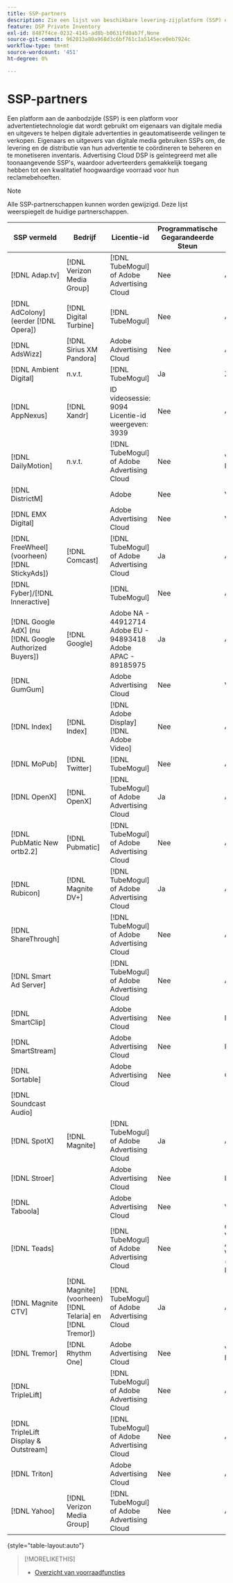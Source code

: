 ```yaml
---
title: SSP-partners
description: Zie een lijst van beschikbare levering-zijplatform (SSP) en open uitwisselingspartners.
feature: DSP Private Inventory
exl-id: 8487f4ce-0232-4145-ad8b-b0631fd0ab7f,None
source-git-commit: 962013a80a968d3c6bf761c1a5145ece0eb7924c
workflow-type: tm+mt
source-wordcount: '451'
ht-degree: 0%

---
```


# SSP-partners

Een platform aan de aanbodzijde (SSP) is een platform voor advertentietechnologie dat wordt gebruikt om eigenaars van digitale media en uitgevers te helpen digitale advertenties in geautomatiseerde veilingen te verkopen. Eigenaars en uitgevers van digitale media gebruiken SSPs om, de levering en de distributie van hun advertentie te coördineren te beheren en te monetiseren inventaris. Advertising Cloud DSP is geïntegreerd met alle toonaangevende SSP&#39;s, waardoor adverteerders gemakkelijk toegang hebben tot een kwalitatief hoogwaardige voorraad voor hun reclamebehoeften.

>[!NOTE]
>
>Alle SSP-partnerschappen kunnen worden gewijzigd. Deze lijst weerspiegelt de huidige partnerschappen.

| SSP vermeld | Bedrijf | Licentie-id | Programmatische Gegarandeerde Steun | Regio | Ondersteunde valuta | Video-desktop | Video mobiel | Video-tv | Bureaublad weergeven | Mobiele weergave | Oorspronkelijke weergave | Audiodesktop en mobiel |
|--- |--- |--- |--- |--- |--- |--- |--- |--- |--- |--- |--- |--- |
| [!DNL Adap.tv] | [!DNL Verizon Media Group] | [!DNL TubeMogul] of Adobe Advertising Cloud | Nee | Algemeen | USD | X | X | X |  |  |  |  |
| [!DNL AdColony] (eerder [!DNL Opera]) | [!DNL Digital Turbine] | [!DNL TubeMogul] | Nee | Algemeen | USD |  | x |  |  |  |  |  |
| [!DNL AdsWizz] | [!DNL Sirius XM Pandora] | Adobe Advertising Cloud | Nee | Algemeen | USD, EUR, GBP |  |  |  |  |  |  | x |
| [!DNL Ambient Digital] | n.v.t. | [!DNL TubeMogul] | Ja | ZEE | USD |  | x |  | x |  |  | x |
| [!DNL AppNexus] | [!DNL Xandr] | ID videosessie: 9094<br>Licentie-id weergeven: 3939 | Nee | Algemeen | USD | x | x | x | x | x |  |  |
| [!DNL DailyMotion] | n.v.t. | [!DNL TubeMogul] of Adobe Advertising Cloud | Nee | VS + EMEA | USD, EUR | x | x | x |  |  |  |  |
| [!DNL DistrictM] |  | Adobe | Nee | VS/CA | USD |  |  |  | x | x |  |  |
| [!DNL EMX Digital] |  | Adobe Advertising Cloud | Nee | VS/CA | USD | x | x | x |  |  |  |  |
| [!DNL FreeWheel] (voorheen) [!DNL StickyAds]) | [!DNL Comcast] | [!DNL TubeMogul] of Adobe Advertising Cloud | Ja | Algemeen | USD, EUR, AUD, GBP | x | x | x |  |  |  |  |
| [!DNL Fyber]/[!DNL Inneractive] |  | [!DNL TubeMogul] | Nee | Algemeen | USD | x | x |  |  |  |  |  |
| [!DNL Google AdX] (nu [!DNL Google Authorized Buyers]) | [!DNL Google] | Adobe NA - 44912714<br>Adobe EU - 94893418<br>Adobe APAC - 89185975 | Ja | Algemeen | USD, BRL | x | x | x | x | x |  | x |
| [!DNL GumGum] |  | Adobe Advertising Cloud | Nee | VS/CA | USD | x | x |  | x | x |  |  |
| [!DNL Index] | [!DNL Index] | [!DNL Adobe Display]<br>[!DNL Adobe Video] | Nee | Algemeen | USD | x | x | x | x | x |  |  |
| [!DNL MoPub] | [!DNL Twitter] | [!DNL TubeMogul] | Nee | Algemeen | USD |  | x |  |  |  |  |  |
| [!DNL OpenX] | [!DNL OpenX] | [!DNL TubeMogul] of Adobe Advertising Cloud | Ja | Algemeen | USD | x |  |  | x | x |  |  |
| [!DNL PubMatic New ortb2.2] | [!DNL Pubmatic] | [!DNL TubeMogul] of Adobe Advertising Cloud | Nee | Algemeen | USD | x | x | x | x | x |  |  |
| [!DNL Rubicon] | [!DNL Magnite DV+] | [!DNL TubeMogul] of Adobe Advertising Cloud | Ja | Algemeen | USD | x | x | x | x | x |  | x |
| [!DNL ShareThrough] |  | [!DNL TubeMogul] of Adobe Advertising Cloud | Nee | Algemeen | USD | x | x |  | x | x | x |  |
| [!DNL Smart Ad Server] |  | [!DNL TubeMogul] of Adobe Advertising Cloud | Nee | Algemeen | USD, EUR | x | x |  | x | x |  |  |
| [!DNL SmartClip] |  | Adobe Advertising Cloud | Nee | EMEA | Alle valuta&#39;s | x | x | x | x | x |  |  |
| [!DNL SmartStream] |  | Adobe Advertising Cloud | Nee | EMEA | EUR, USD | x | x |  |  |  |  |  |
| [!DNL Sortable] |  | Adobe Advertising Cloud | Nee | CA | USD |  |  |  | x | x |  |  |
| [!DNL Soundcast Audio] |  |  |  |  |  |  |  |  |  |  |  |  |
| [!DNL SpotX] | [!DNL Magnite] | [!DNL TubeMogul] of Adobe Advertising Cloud | Ja | Algemeen | USD | x | x | x |  |  |  |  |
| [!DNL Stroer] |  | Adobe Advertising Cloud | Nee | EMEA | USD | x | x |  | x | x |  |  |
| [!DNL Taboola] |  | Adobe Advertising Cloud | Nee | VS/CA | USD | x | x |  |  |  |  |  |
| [!DNL Teads] |  | [!DNL TubeMogul] of Adobe Advertising Cloud | Nee | Outstream Video = Algemeen<br>Weergave = NA + EMEA | USD | x | x |  | x | x |  |  |
| [!DNL Magnite CTV] | [!DNL Magnite] (voorheen) [!DNL Telaria] en [!DNL Tremor]) | [!DNL TubeMogul] of Adobe Advertising Cloud | Ja | Algemeen | AUD, USD | x | x | x |  |  |  |  |
| [!DNL Tremor] | [!DNL Rhythm One] | Adobe Advertising Cloud | Nee | VS + EMEA | USD | x | x |  |  |  |  |  |
| [!DNL TripleLift] |  | [!DNL TubeMogul] of Adobe Advertising Cloud | Nee | Algemeen | USD |  |  |  |  |  | x |  |
| [!DNL TripleLift Display & Outstream] |  | [!DNL TubeMogul] of Adobe Advertising Cloud | Nee | Algemeen | USD | x | x |  | x | x |  |  |
| [!DNL Triton] |  | Adobe Advertising Cloud | Nee | Algemeen | USD |  |  |  |  |  |  | x |
| [!DNL Yahoo] | [!DNL Verizon Media Group] | [!DNL TubeMogul] of Adobe Advertising Cloud | Nee | Algemeen | USD |  |  |  | x | x |  |  |

{style=&quot;table-layout:auto&quot;}

>[!MORELIKETHIS]
>
>* [Overzicht van voorraadfuncties](inventory-overview.md)

